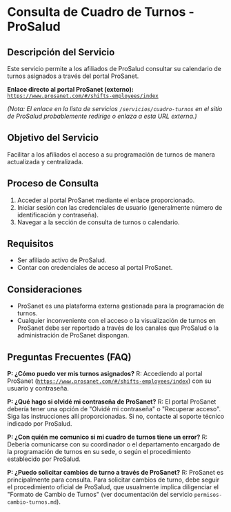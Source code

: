 
# Consulta de Cuadro de Turnos - ProSalud

## Descripción del Servicio
Este servicio permite a los afiliados de ProSalud consultar su calendario de turnos asignados a través del portal ProSanet.

**Enlace directo al portal ProSanet (externo):** [`https://www.prosanet.com/#/shifts-employees/index`](https://www.prosanet.com/#/shifts-employees/index)

*(Nota: El enlace en la lista de servicios `/servicios/cuadro-turnos` en el sitio de ProSalud probablemente redirige o enlaza a esta URL externa.)*

## Objetivo del Servicio
Facilitar a los afiliados el acceso a su programación de turnos de manera actualizada y centralizada.

## Proceso de Consulta
1. Acceder al portal ProSanet mediante el enlace proporcionado.
2. Iniciar sesión con las credenciales de usuario (generalmente número de identificación y contraseña).
3. Navegar a la sección de consulta de turnos o calendario.

## Requisitos
- Ser afiliado activo de ProSalud.
- Contar con credenciales de acceso al portal ProSanet.

## Consideraciones
- ProSanet es una plataforma externa gestionada para la programación de turnos.
- Cualquier inconveniente con el acceso o la visualización de turnos en ProSanet debe ser reportado a través de los canales que ProSalud o la administración de ProSanet dispongan.

## Preguntas Frecuentes (FAQ)

**P: ¿Cómo puedo ver mis turnos asignados?**
R: Accediendo al portal ProSanet ([`https://www.prosanet.com/#/shifts-employees/index`](https://www.prosanet.com/#/shifts-employees/index)) con su usuario y contraseña.

**P: ¿Qué hago si olvidé mi contraseña de ProSanet?**
R: El portal ProSanet debería tener una opción de "Olvidé mi contraseña" o "Recuperar acceso". Siga las instrucciones allí proporcionadas. Si no, contacte al soporte técnico indicado por ProSalud.

**P: ¿Con quién me comunico si mi cuadro de turnos tiene un error?**
R: Debería comunicarse con su coordinador o el departamento encargado de la programación de turnos en su sede, o según el procedimiento establecido por ProSalud.

**P: ¿Puedo solicitar cambios de turno a través de ProSanet?**
R: ProSanet es principalmente para consulta. Para solicitar cambios de turno, debe seguir el procedimiento oficial de ProSalud, que usualmente implica diligenciar el "Formato de Cambio de Turnos" (ver documentación del servicio `permisos-cambio-turnos.md`).


